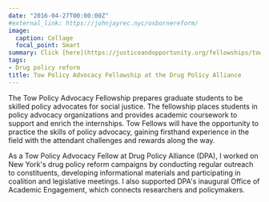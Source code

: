 ```yaml
---
date: "2016-04-27T00:00:00Z"
#external_link: https://johnjayrec.nyc/osbornereform/
image:
  caption: Collage
  focal_point: Smart
summary: Click [here](https://justiceandopportunity.org/fellowships/tow/) to learn more. 
tags:
- Drug policy reform
title: Tow Policy Advocacy Fellowship at the Drug Policy Alliance
---
```


The Tow Policy Advocacy Fellowship prepares graduate students to be skilled policy advocates for social justice. The fellowship places students in policy advocacy organizations and provides academic coursework to support and enrich the internships. Tow Fellows will have the opportunity to practice the skills of policy advocacy, gaining firsthand experience in the field with the attendant challenges and rewards along the way. 

As a Tow Policy Advocacy Fellow at Drug Policy Alliance (DPA), I worked on New York's drug policy reform campaigns by conducting regular outreach to constituents, developing informational materials and participating in coalition and legislative meetings. I also supported DPA's inaugural Office of Academic Engagement, which connects researchers and policymakers.